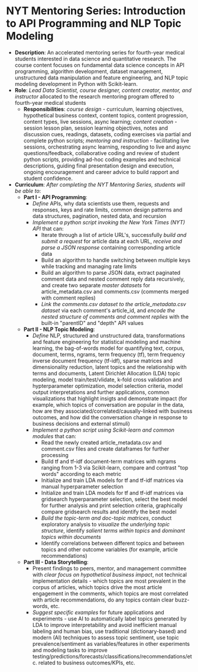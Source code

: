 # NYT Mentoring Series: Introduction to API Programming and NLP Topic Modeling
* **Description**: An accelerated mentoring series for fourth-year medical students interested in data science and quantitative research. The course content focuses on fundamental data science concepts in API programming, algorithm development, dataset management, unstructured data manipulation and feature engineering, and NLP topic modeling development in Python with Scikit-learn.
* **Role**: *Lead Data Scientist, course designer, content creator, mentor, and instructor* allocated to the research mentoring program offered to fourth-year medical students
  * **Responsibilities**: *course design* - curriculum, learning objectives, hypothetical business context, content topics, content progression, content types, live sessions, async learning; *content creation* - session lesson plan, session learning objectives, notes and discussion cues, readings, datasets, coding exercises via partial and complete python scripts; *mentoring and instruction* - facilitating live sessions, orchestrating async learning, responding to live and async questions/feedback, collaborative coding and review of student python scripts, providing ad-hoc coding examples and technical descriptions, guiding final presentation design and execution, ongoing encouragement and career advice to build rapport and student confidence.
* **Curriculum**: *After completing the NYT Mentoring Series, students will be able to*:
  * **Part I - API Programming**:
    * *Define* APIs, why data scientists use them, requests and responses, keys and rate limits, common design patterns and data structures, pagination, nested data, and recursion
    * *Implement a python script invoking the New York Times (NYT) API* that can:
      * Iterate through a list of article URL's, successfully *build and submit a request* for article data at each URL, *receive and parse a JSON response* containing corresponding article data 
      * Build an algorithm to handle switching between multiple keys while tracking and managing rate limits
      * Build an algorithm to parse JSON data, extract paginated comment data and nested comment reply data recursively, and create two separate *master datasets* for article_metadata.csv and comments.csv (comments merged with comment replies)
      * *Link the comments.csv dataset to the article_metadata.csv dataset* via each comment's article_id, and *encode the nested structure of comments and comment replies* with the built-in "parentID" and "depth" API values
  * **Part II - NLP Topic Modeling**:
    * *Define* NLP, structured and unstructured data, transformations and feature engineering for statistical modeling and machine learning, the bag-of-words model for quantifying text, corpus, document, terms, ngrams, term frequency (tf), term frequency inverse document frequency (tf-idf), sparse matrices and dimensionality reduction, latent topics and the relationship with terms and documents, Latent Dirichlet Allocation (LDA) topic modeling, model train/test/vlidate, k-fold cross validation and hypterparameter optimization, model selection criteria, model output interpretations and further applications, common visualizations that highlight insigts and demonstrate impact (for example, which topics of conversation are popular in the data, how are they associated/correlated/causally-linked with business outcomes, and how did the conversation change in response to business decisions and external stimuli)
    * *Implement a python script using Scikit-learn and common modules* that can:
      * Read the newly created article_metadata.csv and comment.csv files and create dataframes for further processing
      * Build tf and tf-idf document-term matrices with ngrams ranging from 1-3 via Scikit-learn, compare and contrast "top words" according to each metric
      * Initialize and train LDA models for tf and tf-idf matrices via manual hyperparameter selection
      * Initialize and train LDA models for tf and tf-idf matrices via gridsearch hyperparameter selection, select the best model for further analysis and print selection criteria, graphically compare gridsearch results and identify the best model
      * *Build the topic-term and doc-topic matrices*, conduct exploratory analysis to *visualize the underlying topic structure*, identify *salient terms within topics* and *dominant topics within documents*
      * Identify correlations between different topics and between topics and other outcome variables (for example, article recommendations)
  * **Part III - Data Storytelling**:
    * Present findings to peers, mentor, and management committee with *clear focus on hypothetical business impact*, not technical implementation details - which topics are most prevalent in the corpus of articles, which topics drive the most article engagement in the comments, which topics are most correlated with article recommendations, do any topics contain clear buzz-words, etc.
    * *Suggest specific examples* for future applications and experiments - use AI to automatically label topics generated by LDA to improve interpretability and avoid inefficient manual labeling and human bias, use traditional (dictionary-based) and modern (AI) techniques to assess topic sentiment, use topic prevalence/sentiment as variables/features in other experiments and modeling tasks to improve testing/predictions/forecasts/classifications/recommendations/etc. related to business outcomes/KPIs, etc.
